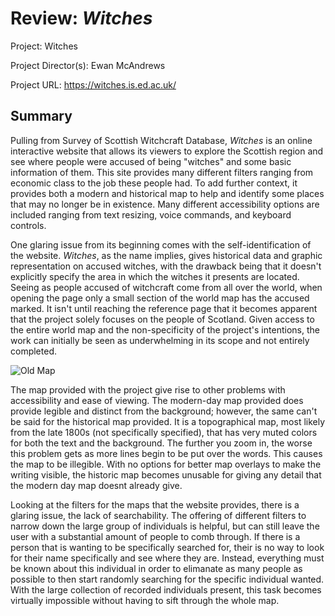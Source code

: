 # Review: *Witches*

Project: Witches

Project Director(s): Ewan McAndrews

Project URL: <https://witches.is.ed.ac.uk/>

## Summary

Pulling from Survey of Scottish Witchcraft Database, *Witches* is an online interactive website that allows its viewers to explore the Scottish region and see where people were accused of being "witches" and some basic information of them. This site provides many different filters ranging from economic class to the job these people had. To add further context, it provides both a modern and historical map to help and identify some places that may no longer be in existence. Many different accessibility options are included ranging from text resizing, voice commands, and keyboard controls.

One glaring issue from its beginning comes with the self-identification of the website. *Witches*, as the name implies, gives historical data and graphic representation on accused witches, with the drawback being that it doesn't explicitly specify the area in which the witches it presents are located. Seeing as people accused of witchcraft come from all over the world, when opening the page only a small section of the world map has the accused marked. It isn't until reaching the reference page that it becomes apparent that the project solely focuses on the people of Scotland. Given access to the entire world map and the non-specificity of the project's intentions, the work can initially be seen as underwhelming in its scope and not entirely completed. 

![Old Map](https://raw.githubusercontent.com/goldentoad12/matthew-freeman-CNU/ad6145aec3ece9f62cd79800993834c43ff7f727/images/22.png) 

The map provided with the project give rise to other problems with accessibility and ease of viewing. The modern-day map provided does provide legible and distinct from the background; however, the same can't be said for the historical map provided. It is a topographical map, most likely from the late 1800s (not specifically specified), that has very muted colors for both the text and the background. The further you zoom in, the worse this problem gets as more lines begin to be put over the words. This causes the map to be illegible. With no options for better map overlays to make the writing visible, the historic map becomes unusable for giving any detail that the modern day map doesnt already give.

Looking at the filters for the maps that the website provides, there is a glaring issue, the lack of searchability. The offering of different filters to narrow down the large group of individuals is helpful, but can still leave the user with a substantial amount of people to comb through. If there is a person that is wanting to be specifically searched for, their is no way to look for their name specifically and see where they are. Instead, everything must be known about this individual in order to elimanate as many people as possible to then start randomly searching for the specific individual wanted. With the large collection of recorded individuals present, this task becomes virtually impossible without having to sift through the whole map.

